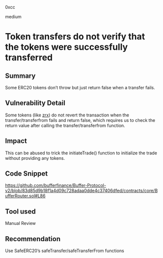 0xcc

medium

# Token transfers do not verify that the tokens were successfully transferred

## Summary
Some ERC20 tokens don’t throw but just return false when a transfer fails.

## Vulnerability Detail
Some tokens (like [zrx](https://etherscan.io/token/0xe41d2489571d322189246dafa5ebde1f4699f498#code)) do not revert the transaction when the transfer/transferfrom fails and return false, which requires us to check the return value after calling the transfer/transferfrom function.

## Impact
This can be abused to trick the initiateTrade() function to initialize the trade without providing any tokens. 

## Code Snippet
https://github.com/bufferfinance/Buffer-Protocol-v2/blob/83d85d9b18f1a4d09c728adaa0dde4c37406dfed/contracts/core/BufferRouter.sol#L86

## Tool used
Manual Review

## Recommendation
Use SafeERC20’s safeTransfer/safeTransferFrom functions